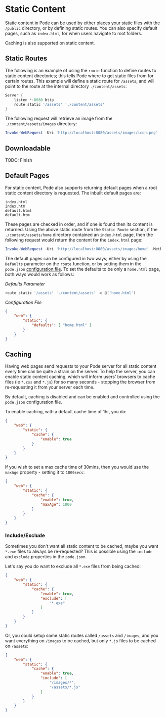 # Static Content

Static content in Pode can be used by either places your static files with the `/public` directory, or by defining static routes. You can also specify default pages, such as `index.html`, for when users navigate to root folders.

Caching is also supported on static content.

## Static Routes

The following is an example of using the `route` function to define routes to static content directories; this tells Pode where to get static files from for certain routes. This example will define a static route for `/assets`, and will point to the route at the internal directory `./content/assets`:

```powershell
Server {
    listen *:8080 http
    route static '/assets' './content/assets'
}
```

The following request will retrieve an image from the `./content/assets/images` directory:

```powershell
Invoke-WebRequest -Uri 'http://localhost:8080/assets/images/icon.png' -Method Get
```

## Downloadable

TODO: Finish

## Default Pages

For static content, Pode also supports returning default pages when a root static content directory is requested. The inbuilt default pages are:

```plain
index.html
index.htm
default.html
default.htm
```

These pages are checked in order, and if one is found then its content is returned. Using the above static route from the `Static Route` section, if the `./content/assets/home` directory contained an `index.html` page, then the following request would return the content for the `index.html` page:

```powershell
Invoke-WebRequest -Uri 'http://localhost:8080/assets/images/home' -Method Get
```

The default pages can be configured in two ways; either by using the `-Defaults` parameter on the `route` function, or by setting them in the `pode.json` [configuration file](../../Configuration). To set the defaults to be only a `home.html` page, both ways would work as follows:

*Defaults Parameter*
```powershell
route static '/assets' './content/assets' -d @('home.html')
```

*Configuration File*
```json
{
    "web": {
        "static": {
            "defaults": [ "home.html" ]
        }
    }
}
```

## Caching

Having web pages send requests to your Pode server for all static content every time can be quite a strain on the server. To help the server, you can enable static content caching, which will inform users' browsers to cache files (ie `*.css` and `*.js`) for so many seconds - stopping the browser from re-requesting it from your server each time.

By default, caching is disabled and can be enabled and controlled using the `pode.json` configuration file.

To enable caching, with a default cache time of 1hr, you do:

```json
{
    "web": {
        "static": {
            "cache": {
                "enable": true
            }
        }
    }
}
```

If you wish to set a max cache time of 30mins, then you would use the `maxAge` property - setting it to `1800secs`:

```json
{
    "web": {
        "static": {
            "cache": {
                "enable": true,
                "maxAge": 1800
            }
        }
    }
}
```

### Include/Exclude

Sometimes you don't want all static content to be cached, maybe you want `*.exe` files to always be re-requested? This is possible using the `include` and `exclude` properties in the `pode.json`.

Let's say you do want to exclude all `*.exe` files from being cached:

```json
{
    "web": {
        "static": {
            "cache": {
                "enable": true,
                "exclude": [
                    "*.exe"
                ]
            }
        }
    }
}
```

Or, you could setup some static routes called `/assets` and `/images`, and you want everything on `/images` to be cached, but only `*.js` files to be cached on `/assets`:

```json
{
    "web": {
        "static": {
            "cache": {
                "enable": true,
                "include": [
                    "/images/*",
                    "/assets/*.js"
                ]
            }
        }
    }
}
```